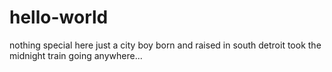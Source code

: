 # hello-world
nothing special here
just a city boy
born and raised in south detroit
took the midnight train going anywhere...
